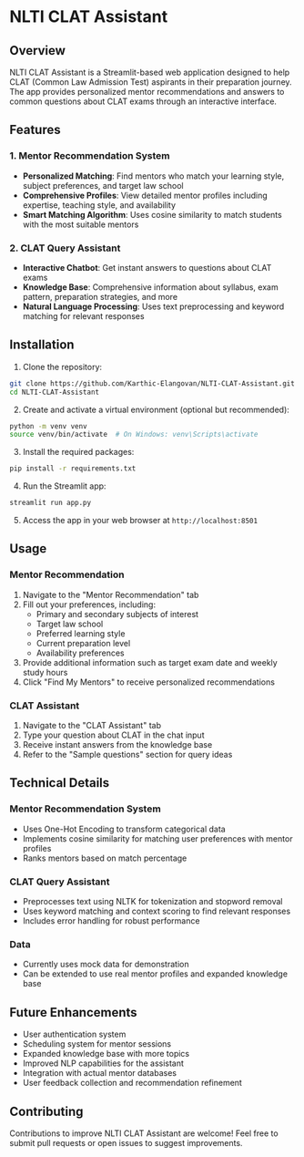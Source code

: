 # NLTI CLAT Assistant

## Overview
NLTI CLAT Assistant is a Streamlit-based web application designed to help CLAT (Common Law Admission Test) aspirants in their preparation journey. The app provides personalized mentor recommendations and answers to common questions about CLAT exams through an interactive interface.

## Features

### 1. Mentor Recommendation System
- **Personalized Matching**: Find mentors who match your learning style, subject preferences, and target law school
- **Comprehensive Profiles**: View detailed mentor profiles including expertise, teaching style, and availability
- **Smart Matching Algorithm**: Uses cosine similarity to match students with the most suitable mentors

### 2. CLAT Query Assistant
- **Interactive Chatbot**: Get instant answers to questions about CLAT exams
- **Knowledge Base**: Comprehensive information about syllabus, exam pattern, preparation strategies, and more
- **Natural Language Processing**: Uses text preprocessing and keyword matching for relevant responses


## Installation

1. Clone the repository:
```bash
git clone https://github.com/Karthic-Elangovan/NLTI-CLAT-Assistant.git
cd NLTI-CLAT-Assistant
```

2. Create and activate a virtual environment (optional but recommended):
```bash
python -m venv venv
source venv/bin/activate  # On Windows: venv\Scripts\activate
```

3. Install the required packages:
```bash
pip install -r requirements.txt
```

4. Run the Streamlit app:
```bash
streamlit run app.py
```

5. Access the app in your web browser at `http://localhost:8501`

## Usage

### Mentor Recommendation
1. Navigate to the "Mentor Recommendation" tab
2. Fill out your preferences, including:
   - Primary and secondary subjects of interest
   - Target law school
   - Preferred learning style
   - Current preparation level
   - Availability preferences
3. Provide additional information such as target exam date and weekly study hours
4. Click "Find My Mentors" to receive personalized recommendations

### CLAT Assistant
1. Navigate to the "CLAT Assistant" tab
2. Type your question about CLAT in the chat input
3. Receive instant answers from the knowledge base
4. Refer to the "Sample questions" section for query ideas

## Technical Details

### Mentor Recommendation System
- Uses One-Hot Encoding to transform categorical data
- Implements cosine similarity for matching user preferences with mentor profiles
- Ranks mentors based on match percentage

### CLAT Query Assistant
- Preprocesses text using NLTK for tokenization and stopword removal
- Uses keyword matching and context scoring to find relevant responses
- Includes error handling for robust performance

### Data
- Currently uses mock data for demonstration
- Can be extended to use real mentor profiles and expanded knowledge base

## Future Enhancements
- User authentication system
- Scheduling system for mentor sessions
- Expanded knowledge base with more topics
- Improved NLP capabilities for the assistant
- Integration with actual mentor databases
- User feedback collection and recommendation refinement

## Contributing
Contributions to improve NLTI CLAT Assistant are welcome! Feel free to submit pull requests or open issues to suggest improvements.